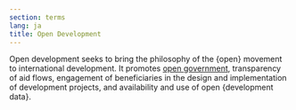 ```yaml
---
section: terms
lang: ja
title: Open Development
---
```


Open development seeks to bring the philosophy of the {open} movement to international development. It promotes [open government](/glossary/en/terms/open-government/), transparency of aid flows, engagement of beneficiaries in the design and implementation of development projects, and availability and use of open {development data}.